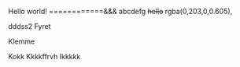 Hello world!
============&&&
abcdefg
~~hello~~ rgba(0,203,0,0.605),


dddss2
Fyret


Klemme

Kokk
Kkkkffrvh
Ikkkkk
